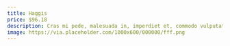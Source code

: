 ```yaml
---
title: Haggis
price: $96.18
description: Cras mi pede, malesuada in, imperdiet et, commodo vulputate, justo. In blandit ultrices enim. Lorem ipsum dolor sit amet, consectetuer adipiscing elit.
image: https://via.placeholder.com/1000x600/000000/fff.png
---
```

